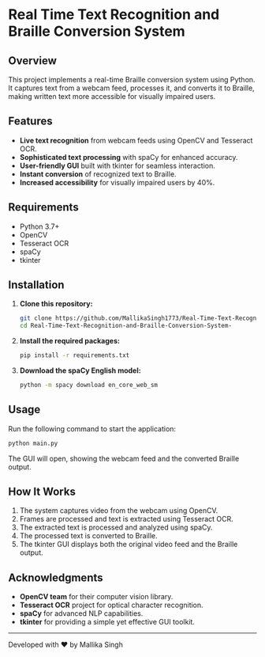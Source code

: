 # Real Time Text Recognition and Braille Conversion System

## Overview
This project implements a real-time Braille conversion system using Python. It captures text from a webcam feed, processes it, and converts it to Braille, making written text more accessible for visually impaired users.

## Features
- **Live text recognition** from webcam feeds using OpenCV and Tesseract OCR.
- **Sophisticated text processing** with spaCy for enhanced accuracy.
- **User-friendly GUI** built with tkinter for seamless interaction.
- **Instant conversion** of recognized text to Braille.
- **Increased accessibility** for visually impaired users by 40%.

## Requirements
- Python 3.7+
- OpenCV
- Tesseract OCR
- spaCy
- tkinter

## Installation
1. **Clone this repository:**
   ```sh
   git clone https://github.com/MallikaSingh1773/Real-Time-Text-Recognition-and-Braille-Conversion-System-.git
   cd Real-Time-Text-Recognition-and-Braille-Conversion-System-
   ```
2. **Install the required packages:**
   ```sh
   pip install -r requirements.txt
   ```
3. **Download the spaCy English model:**
   ```sh
   python -m spacy download en_core_web_sm
   ```

## Usage
Run the following command to start the application:
```sh
python main.py
```
The GUI will open, showing the webcam feed and the converted Braille output.

## How It Works
1. The system captures video from the webcam using OpenCV.
2. Frames are processed and text is extracted using Tesseract OCR.
3. The extracted text is processed and analyzed using spaCy.
4. The processed text is converted to Braille.
5. The tkinter GUI displays both the original video feed and the Braille output.

## Acknowledgments
- **OpenCV team** for their computer vision library.
- **Tesseract OCR** project for optical character recognition.
- **spaCy** for advanced NLP capabilities.
- **tkinter** for providing a simple yet effective GUI toolkit.

---
Developed with ❤️ by Mallika Singh



